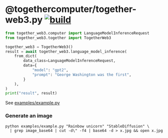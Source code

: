 # @togethercomputer/together-web3.py [![build](https://github.com/togethercomputer/together-web3.py/actions/workflows/build.yml/badge.svg)](https://github.com/togethercomputer/together-web3.py/actions/workflows/build.yml)

```python
from together_web3.computer import LanguageModelInferenceRequest
from together_web3.together import TogetherWeb3

together_web3 = TogetherWeb3()
result = await together_web3.language_model_inference(
    from_dict(
        data_class=LanguageModelInferenceRequest,
        data={
            "model": "gpt2",
            "prompt": "George Washington was the first",
        }
    ),
)
print("result", result)
```

See [examples/example.py](examples/example.py)

### Generate an image

```console
python examples/example.py "Rainbow unicorn" "StableDiffusion" \
  | grep image_base64 | cut -d\" -f4 | base64 -d > x.jpg && open x.jpg
```

